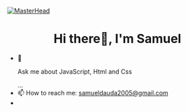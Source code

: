 [![MasterHead](https://miro.medium.com/v2/da:true/resize:fit:680/1*IRGHmiGsa16stedQvIaZfw.gif)](https://github.com/bigSam20) 
<h1 align="center">Hi there👋, I'm Samuel</h1>
<p></p>

<!--**bigSam20/bigSam20** is a ✨ _special_ ✨ repository because its `README.md` (this file) appears on your GitHub profile.

Here are some ideas to get you started:

- 🔭 I’m currently working on ...
- 🌱 I’m currently learning ...
- 👯 I’m looking to collaborate on ...
- 🤔 I’m looking for help with ...-->
- 💬<p>Ask me about JavaScript, Html and Css</p>...
- 📫 How to reach me: samueldauda2005@gmail.com
- <!--
- 😄 Pronouns: ...
- ⚡ Fun fact: ...-->
-  

